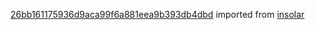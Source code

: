 [26bb161175936d9aca99f6a881eea9b393db4dbd](https://github.com/insolar/insolar/commit/26bb161175936d9aca99f6a881eea9b393db4dbd) imported from [insolar](https://github.com/insolar/insolar)
